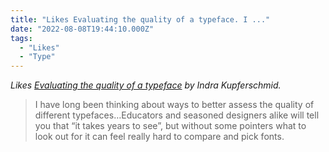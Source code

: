 ```yaml
---
title: "Likes Evaluating the quality of a typeface. I ..."
date: "2022-08-08T19:44:10.000Z"
tags:
  - "Likes" 
  - "Type"
---
```


_Likes [Evaluating the quality of a typeface](https://fontstand.com/news/knowledge/evaluating-the-quality-of-a-typeface/) by Indra Kupferschmid._

> I have long been thinking about ways to better assess the quality of different typefaces…Educators and seasoned designers alike will tell you that “it takes years to see”, but without some pointers what to look out for it can feel really hard to compare and pick fonts.

